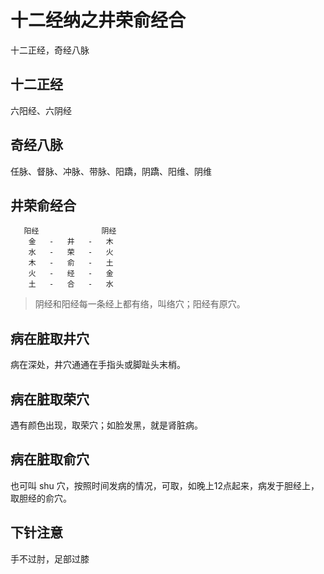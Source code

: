 # 十二经纳之井荣俞经合
十二正经，奇经八脉

## 十二正经
六阳经、六阴经

## 奇经八脉
任脉、督脉、冲脉、带脉、阳蹻，阴蹻、阳维、阴维

## 井荣俞经合

```
   阳经              阴经
    金   -   井   -   木
    水   -   荣   -   火
    木   -   俞   -   土
    火   -   经   -   金
    土   -   合   -   水
```

> 阴经和阳经每一条经上都有络，叫络穴；阳经有原穴。

## 病在脏取井穴
病在深处，井穴通通在手指头或脚趾头末梢。

## 病在脏取荣穴
遇有颜色出现，取荣穴；如脸发黑，就是肾脏病。

## 病在脏取俞穴
也可叫 shu 穴，按照时间发病的情况，可取，如晚上12点起来，病发于胆经上，取胆经的俞穴。

## 下针注意
手不过肘，足部过膝